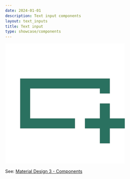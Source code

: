 ```yaml
---
date: 2024-01-01
description: Text input components
layout: text_inputs
title: Text input
type: showcase/components
---
```

![text-inputs.webp](/images/text-inputs_1721246304147_0.webp)

See: [Material Design 3 - Components](https://m3.material.io/components)
